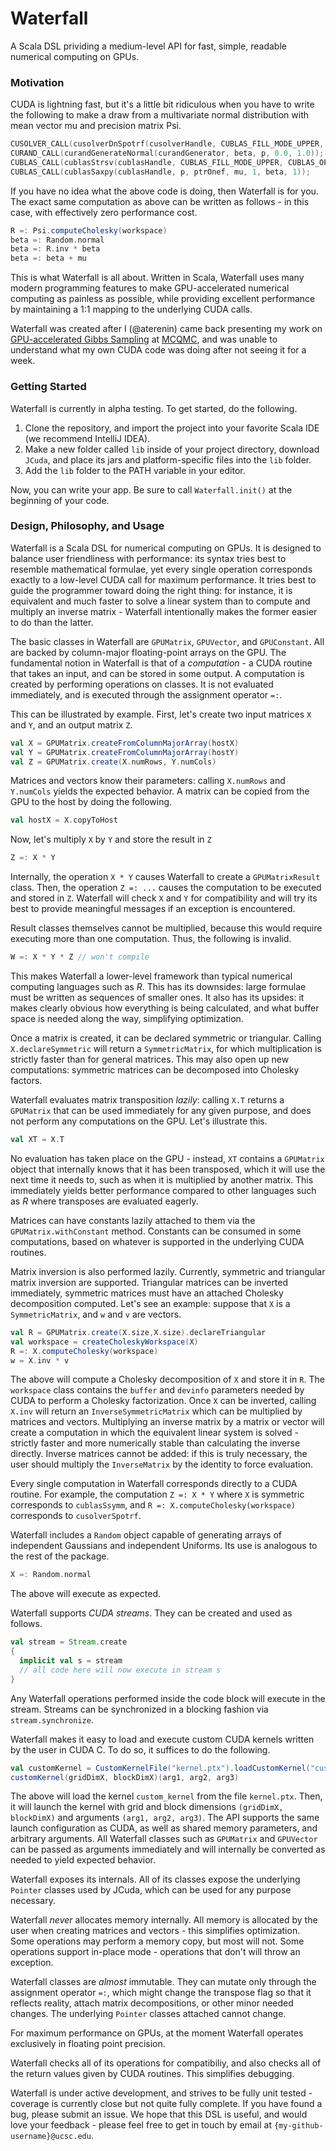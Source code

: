 # Waterfall

A Scala DSL prividing a medium-level API for fast, simple, readable numerical computing on GPUs.

### Motivation

CUDA is lightning fast, but it's a little bit ridiculous when you have to write the following to make a draw from a multivariate normal distribution with mean vector mu and precision matrix Psi.

```C
CUSOLVER_CALL(cusolverDnSpotrf(cusolverHandle, CUBLAS_FILL_MODE_UPPER, p, Psi, p, cholWorkspace, cholWorkspaceNumBytes, cusolverDevInfo));
CURAND_CALL(curandGenerateNormal(curandGenerator, beta, p, 0.0, 1.0));
CUBLAS_CALL(cublasStrsv(cublasHandle, CUBLAS_FILL_MODE_UPPER, CUBLAS_OP_N, CUBLAS_DIAG_NON_UNIT, p, Psi, p, beta, 1));
CUBLAS_CALL(cublasSaxpy(cublasHandle, p, ptrOnef, mu, 1, beta, 1));
```

If you have no idea what the above code is doing, then Waterfall is for you. The exact same computation as above can be written as follows - in this case, with effectively zero performance cost.

```Scala
R =: Psi.computeCholesky(workspace)
beta =: Random.normal
beta =: R.inv * beta
beta =: beta + mu
```

This is what Waterfall is all about. Written in Scala, Waterfall uses many modern programming features to make GPU-accelerated numerical computing as painless as possible, while providing excellent performance by maintaining a 1:1 mapping to the underlying CUDA calls. 

Waterfall was created after I (@aterenin) came back presenting my work on [GPU-accelerated Gibbs Sampling](http://arxiv.org/abs/1608.04329) at [MCQMC](http://mcqmc2016.stanford.edu), and was unable to understand what my own CUDA code was doing after not seeing it for a week.

### Getting Started

Waterfall is currently in alpha testing. To get started, do the following.

  1. Clone the repository, and import the project into your favorite Scala IDE (we recommend IntelliJ IDEA).
  2. Make a new folder called `lib` inside of your project directory, download `JCuda`, and place its jars and platform-specific files into the `lib` folder.
  3. Add the `lib` folder to the PATH variable in your editor.
  
Now, you can write your app. Be sure to call `Waterfall.init()` at the beginning of your code.

### Design, Philosophy, and Usage

Waterfall is a Scala DSL for numerical computing on GPUs. It is designed to balance user friendliness with performance: its syntax tries best to resemble mathematical formulae, yet every single operation corresponds exactly to a low-level CUDA call for maximum performance. It tries best to guide the programmer toward doing the right thing: for instance, it is equivalent and much faster to solve a linear system than to compute and multiply an inverse matrix - Waterfall intentionally makes the former easier to do than the latter.

The basic classes in Waterfall are `GPUMatrix`, `GPUVector`, and `GPUConstant`. All are backed by column-major floating-point arrays on the GPU. The fundamental notion in Waterfall is that of a *computation* - a CUDA routine that takes an input, and can be stored in some output. A computation is created by performing operations on classes. It is not evaluated immediately, and is executed through the assignment operator `=:`.

This can be illustrated by example. First, let's create two input matrices `X` and `Y`, and an output matrix `Z`.

```Scala
val X = GPUMatrix.createFromColumnMajorArray(hostX)
val Y = GPUMatrix.createFromColumnMajorArray(hostY)
val Z = GPUMatrix.create(X.numRows, Y.numCols)
```

Matrices and vectors know their parameters: calling `X.numRows` and `Y.numCols` yields the expected behavior. A matrix can be copied from the GPU to the host by doing the following.

```Scala
val hostX = X.copyToHost
```

Now, let's multiply `X` by `Y` and store the result in `Z`
  
```Scala
Z =: X * Y
```

Internally, the operation `X * Y` causes Waterfall to create a `GPUMatrixResult` class. Then, the operation `Z =: ...` causes the computation to be executed and stored in `Z`. Waterfall will check `X` and `Y` for compatibility and will try its best to provide meaningful messages if an exception is encountered.

Result classes themselves cannot be multiplied, because this would require executing more than one computation. Thus, the following is invalid.

```Scala
W =: X * Y * Z // won't compile
```

This makes Waterfall a lower-level framework than typical numerical computing languages such as *R*. This has its downsides: large formulae must be written as sequences of smaller ones. It also has its upsides: it makes clearly obvious how everything is being calculated, and what buffer space is needed along the way, simplifying optimization.

Once a matrix is created, it can be declared symmetric or triangular. Calling `X.declareSymmetric` will return a `SymmetricMatrix`, for which multiplication is strictly faster than for general matrices. This may also open up new computations: symmetric matrices can be decomposed into Cholesky factors.

Waterfall evaluates matrix transposition *lazily*: calling `X.T` returns a `GPUMatrix` that can be used immediately for any given purpose, and does not perform any computations on the GPU. Let's illustrate this.

```Scala
val XT = X.T
```
No evaluation has taken place on the GPU - instead, `XT` contains a `GPUMatrix` object that internally knows that it has been transposed, which it will use the next time it needs to, such as when it is multiplied by another matrix. This immediately yields better performance compared to other languages such as *R* where transposes are evaluated eagerly.

Matrices can have constants lazily attached to them via the `GPUMatrix.withConstant` method. Constants can be consumed in some computations, based on whatever is supported in the underlying CUDA routines.

Matrix inversion is also performed lazily. Currently, symmetric and triangular matrix inversion are supported. Triangular matrices can be inverted immediately, symmetric matrices must have an attached Cholesky decomposition computed. Let's see an example: suppose that `X` is a `SymmetricMatrix`, and `w` and `v` are vectors.

```Scala
val R = GPUMatrix.create(X.size,X.size).declareTriangular
val workspace = createCholeskyWorkspace(X)
R =: X.computeCholesky(workspace)
w = X.inv * v
``` 

The above will compute a Cholesky decomposition of `X` and store it in `R`. The `workspace` class contains the `buffer` and `devinfo` parameters needed by CUDA to perform a Cholesky factorization. Once `X` can be inverted, calling `X.inv` will return an `InverseSymmetricMatrix` which can be multiplied by matrices and vectors. Multiplying an inverse matrix by a matrix or vector will create a computation in which the equivalent linear system is solved - strictly faster and more numerically stable than calculating the inverse directly. Inverse matrices cannot be added: if this is truly necessary, the user should multiply the `InverseMatrix` by the identity to force evaluation.

Every single computation in Waterfall corresponds directly to a CUDA routine. For example, the computation `Z =: X * Y` where `X` is symmetric corresponds to `cublasSsymm`, and `R =: X.computeCholesky(workspace)` corresponds to `cusolverSpotrf`.

Waterfall includes a `Random` object capable of generating arrays of independent Gaussians and independent Uniforms. Its use is analogous to the rest of the package. 

```Scala
X =: Random.normal
``` 

The above will execute as expected.

Waterfall supports *CUDA streams*. They can be created and used as follows.

```Scala
val stream = Stream.create
{
  implicit val s = stream
  // all code here will now execute in stream s
}
```
Any Waterfall operations performed inside the code block will execute in the stream. Streams can be synchronized in a blocking fashion via `stream.synchronize`.

Waterfall makes it easy to load and execute custom CUDA kernels written by the user in CUDA C. To do so, it suffices to do the following.

```Scala
val customKernel = CustomKernelFile("kernel.ptx").loadCustomKernel("custom_kernel")
customKernel(gridDimX, blockDimX)(arg1, arg2, arg3)
```

The above will load the kernel `custom_kernel` from the file `kernel.ptx`. Then, it will launch the kernel with grid and block dimensions `(gridDimX, blockDimX)` and arguments `(arg1, arg2, arg3)`. The API supports the same launch configuration as CUDA, as well as shared memory parameters, and arbitrary arguments. All Waterfall classes such as `GPUMatrix` and `GPUVector` can be passed as arguments immediately and will internally be converted as needed to yield expected behavior.

Waterfall exposes its internals. All of its classes expose the underlying `Pointer` classes used by JCuda, which can be used for any purpose necessary.

Waterfall *never* allocates memory internally. All memory is allocated by the user when creating matrices and vectors - this simplifies optimization. Some operations may perform a memory copy, but most will not. Some operations support in-place mode - operations that don't will throw an exception.

Waterfall classes are *almost* immutable. They can mutate only through the assignment operator `=:`, which might change the transpose flag so that it reflects reality, attach matrix decompositions, or other minor needed changes. The underlying `Pointer` classes attached cannot change.

For maximum performance on GPUs, at the moment Waterfall operates exclusively in floating point precision.

Waterfall checks all of its operations for compatibiliy, and also checks all of the return values given by CUDA routines. This simplifies debugging.

Waterfall is under active development, and strives to be fully unit tested - coverage is currently close but not quite fully complete. If you have found a bug, please submit an issue. We hope that this DSL is useful, and would love your feedback - please feel free to get in touch by email at `{my-github-username}@ucsc.edu`.